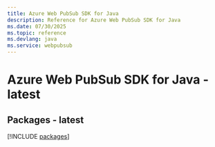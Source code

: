 ```yaml
---
title: Azure Web PubSub SDK for Java
description: Reference for Azure Web PubSub SDK for Java
ms.date: 07/30/2025
ms.topic: reference
ms.devlang: java
ms.service: webpubsub
---
```

# Azure Web PubSub SDK for Java - latest
## Packages - latest
[!INCLUDE [packages](web-pubsub-index.md)]